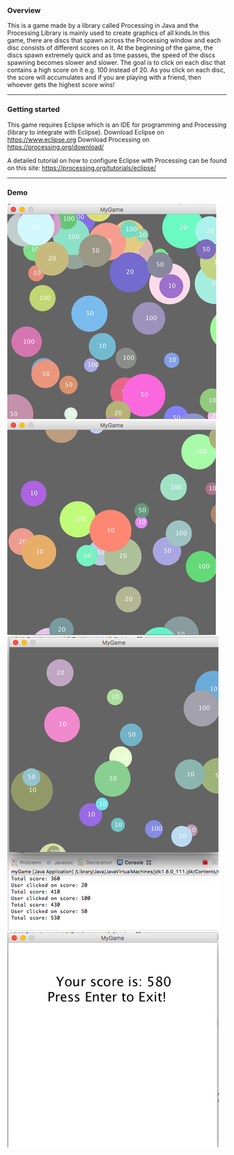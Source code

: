 ### Overview 

This is a game made by a library called Processing in Java and the Processing Library is mainly used to create graphics of all kinds.In this game, there are discs that spawn across the Processing window and each disc consists of different scores on it. At the beginning of the game, the discs spawn extremely quick and as time passes, the speed of the discs spawning becomes slower and slower. The goal is to click on each disc that contains a high score on it e.g. 100 instead of 20. As you click on each disc, the score will accumulates and if you are playing with a friend, then whoever gets the highest score wins!

---

### Getting started

This game requires Eclipse which is an IDE for programming and Processing (library to integrate with Eclipse). 
Download Eclipse on https://www.eclipse.org
Download Processing on https://processing.org/download/

A detailed tutorial on how to configure Eclipse with Processing can be found on this site: https://processing.org/tutorials/eclipse/

---

### Demo 
![alt text](https://github.com/catshing/Disc-game/blob/master/demo/disc_spawn.png)
![alt text](https://github.com/catshing/Disc-game/blob/master/demo/disc_spawn2.png)
![alt text](https://github.com/catshing/Disc-game/blob/master/demo/score_console.png)
![alt text](https://github.com/catshing/Disc-game/blob/master/demo/game_over.png)
